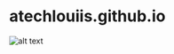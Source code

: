 # atechlouiis.github.io

![alt text](https://github.com/atechlouiis.github.io/apt_실거래가알리미.jpg?raw=true)
